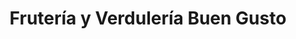 ---
title: "Frutería y Verdulería Buen Gusto"
url: /desamparados/fruteria-y-verduleria-buen-gusto/
shop: frutería
---